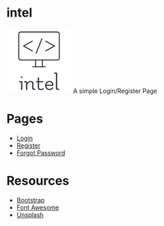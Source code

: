 # intel
<img src="img/logo.png" width="150" height="150">
A simple Login/Register Page

# Pages
<ul>
    <li><a href="index.html">Login</a></li>
    <li><a href="signup.html">Register</a></li>
    <li><a href="forgot.html">Forgot Password</a></li>
</ul>

# Resources
<ul>
    <li><a href="https://getbootstrap.com/" target="_blank">Bootstrap</a></li>
    <li><a href="https://fontawesome.com/" target="_blank">Font Awesome</a></li>
    <li><a href="https://unsplash.com/photos/5fNmWej4tAA" target="_blank">Unsplash</a></li>
</ul>
